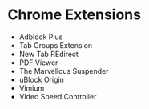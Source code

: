 # Chrome Extensions

- Adblock Plus
- Tab Groups Extension
- New Tab REdirect
- PDF Viewer
- The Marvellous Suspender
- uBlock Origin
- Vimium
- Video Speed Controller
